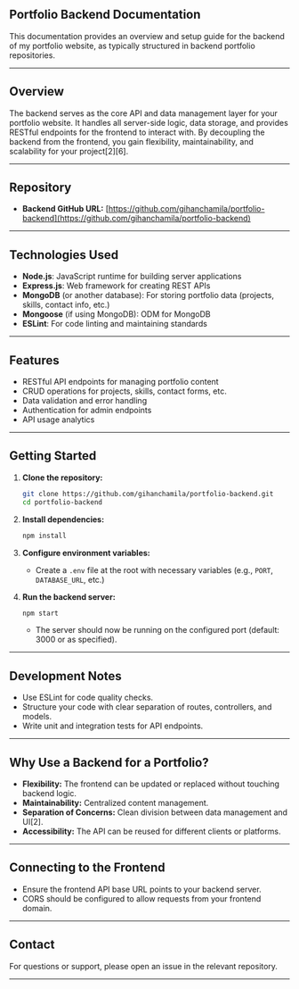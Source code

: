 ## Portfolio Backend Documentation

This documentation provides an overview and setup guide for the backend of my portfolio website, as typically structured in backend portfolio repositories.

---

## **Overview**

The backend serves as the core API and data management layer for your portfolio website. It handles all server-side logic, data storage, and provides RESTful endpoints for the frontend to interact with. By decoupling the backend from the frontend, you gain flexibility, maintainability, and scalability for your project[2][6].

---

## **Repository**

- **Backend GitHub URL:** [https://github.com/gihanchamila/portfolio-backend](https://github.com/gihanchamila/portfolio-backend)

---

## **Technologies Used**

- **Node.js**: JavaScript runtime for building server applications
- **Express.js**: Web framework for creating REST APIs
- **MongoDB** (or another database): For storing portfolio data (projects, skills, contact info, etc.)
- **Mongoose** (if using MongoDB): ODM for MongoDB
- **ESLint**: For code linting and maintaining standards

---

## **Features**

- RESTful API endpoints for managing portfolio content
- CRUD operations for projects, skills, contact forms, etc.
- Data validation and error handling
- Authentication for admin endpoints
- API usage analytics

---

## **Getting Started**

1. **Clone the repository:**
   ```bash
   git clone https://github.com/gihanchamila/portfolio-backend.git
   cd portfolio-backend
   ```

2. **Install dependencies:**
   ```bash
   npm install
   ```

3. **Configure environment variables:**
   - Create a `.env` file at the root with necessary variables (e.g., `PORT`, `DATABASE_URL`, etc.)

4. **Run the backend server:**
   ```bash
   npm start
   ```
   - The server should now be running on the configured port (default: 3000 or as specified).

---

## **Development Notes**

- Use ESLint for code quality checks.
- Structure your code with clear separation of routes, controllers, and models.
- Write unit and integration tests for API endpoints.

---

## **Why Use a Backend for a Portfolio?**

- **Flexibility:** The frontend can be updated or replaced without touching backend logic.
- **Maintainability:** Centralized content management.
- **Separation of Concerns:** Clean division between data management and UI[2].
- **Accessibility:** The API can be reused for different clients or platforms.

---

## **Connecting to the Frontend**

- Ensure the frontend API base URL points to your backend server.
- CORS should be configured to allow requests from your frontend domain.

---
## **Contact**

For questions or support, please open an issue in the relevant repository.

---
